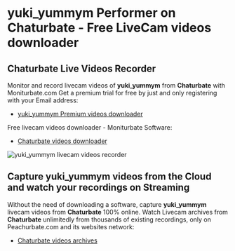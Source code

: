 # yuki_yummym Performer on Chaturbate - Free LiveCam videos downloader

## Chaturbate Live Videos Recorder

Monitor and record livecam videos of **yuki_yummym** from **Chaturbate** with Moniturbate.com
Get a premium trial for free by just and only registering with your Email address:
* [yuki_yummym Premium videos downloader](https://moniturbate.com/request-demo-licence-key.html)

Free livecam videos downloader - Moniturbate Software:
* [Chaturbate videos downloader](https://moniturbate.com/moniturbate-download-software.html)

![yuki_yummym livecam videos recorder](https://peachurnet.com/templates/moniturbate-software.png)


## Capture yuki_yummym videos from the Cloud and watch your recordings on Streaming

Without the need of downloading a software, capture **yuki_yummym** livecam videos from **Chaturbate** 100% online.
Watch Livecam archives from **Chaturbate** unlimitedly from thousands of existing recordings, only on Peachurbate.com and its websites network:
* [Chaturbate videos archives](https://peachurnet.com/)